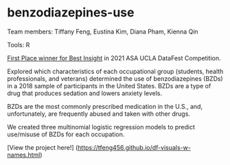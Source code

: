 # benzodiazepines-use

Team members: Tiffany Feng, Eustina Kim, Diana Pham, Kienna Qin

Tools: R

[First Place winner for Best Insight](http://datafest.stat.ucla.edu/competition/2021-asa-datafesttm-results/) in 2021 ASA UCLA DataFest Competition.

Explored which characteristics of each occupational group (students, health professionals, and veterans) determined the use of benzodiazepines (BZDs) in a 2018 sample of participants in the United States. BZDs are a type of drug that produces sedation and lowers anxiety levels.

BZDs are the most commonly prescribed medication in the U.S., and, unfortunately, are frequently abused and taken with other drugs.

We created three multinomial logistic regression models to predict use/misuse of BZDs for each occupation.

[View the project here!] (https://tfeng456.github.io/df-visuals-w-names.html)
